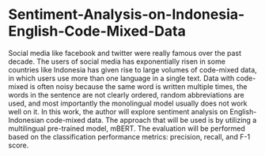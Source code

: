 # Sentiment-Analysis-on-Indonesia-English-Code-Mixed-Data
Social media like facebook and twitter were really famous over the past decade. The users of social media has exponentially risen in some countries like Indonesia has given rise to large volumes of code-mixed data, in which users use more than one language in a single text. Data with code-mixed is often noisy because the same word is written multiple times, the words in the sentence are not clearly ordered, random abbreviations are used, and most importantly the monolingual model usually does not work well on it. In this work, the author will explore sentiment analysis on English-Indonesian code-mixed data. The approach that will be used is by utilizing a multilingual pre-trained model, mBERT. The evaluation will be performed based on the classification performance metrics: precision, recall, and F-1 score.
